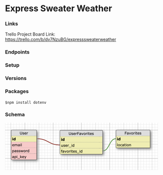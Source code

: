 # Express Sweater Weather

### Links
Trello Project Board Link: https://trello.com/b/dv7NzuBG/expresssweaterweather

### Endpoints

### Setup

### Versions

### Packages
`$npm install dotenv`

### Schema
![schema](schema.png)
